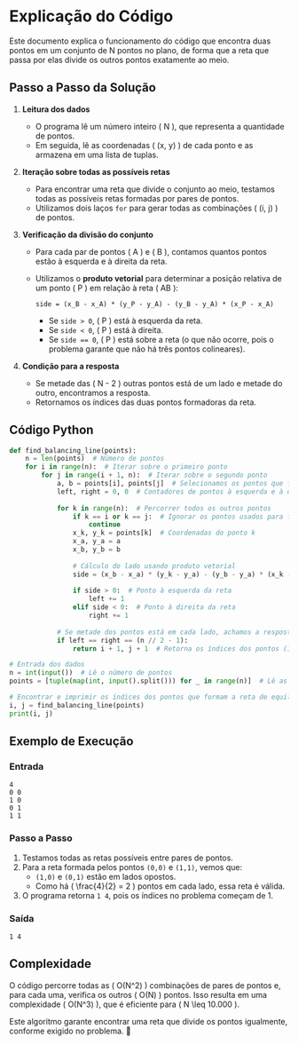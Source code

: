 # Explicação do Código

Este documento explica o funcionamento do código que encontra duas pontos em um conjunto de N pontos no plano, de forma que a reta que passa por elas divide os outros pontos exatamente ao meio.

## Passo a Passo da Solução

1. **Leitura dos dados**  
   - O programa lê um número inteiro \( N \), que representa a quantidade de pontos.
   - Em seguida, lê as coordenadas \( (x, y) \) de cada ponto e as armazena em uma lista de tuplas.

2. **Iteração sobre todas as possíveis retas**  
   - Para encontrar uma reta que divide o conjunto ao meio, testamos todas as possíveis retas formadas por pares de pontos.
   - Utilizamos dois laços `for` para gerar todas as combinações \( (i, j) \) de pontos.

3. **Verificação da divisão do conjunto**  
   - Para cada par de pontos \( A \) e \( B \), contamos quantos pontos estão à esquerda e à direita da reta.
   - Utilizamos o **produto vetorial** para determinar a posição relativa de um ponto \( P \) em relação à reta \( AB \):

     ```
     side = (x_B - x_A) * (y_P - y_A) - (y_B - y_A) * (x_P - x_A)
     ```

     - Se `side > 0`, \( P \) está à esquerda da reta.
     - Se `side < 0`, \( P \) está à direita.
     - Se `side == 0`, \( P \) está sobre a reta (o que não ocorre, pois o problema garante que não há três pontos colineares).

4. **Condição para a resposta**  
   - Se metade das \( N - 2 \) outras pontos está de um lado e metade do outro, encontramos a resposta.
   - Retornamos os índices das duas pontos formadoras da reta.

## Código Python

```python
def find_balancing_line(points):
    n = len(points)  # Número de pontos
    for i in range(n):  # Iterar sobre o primeiro ponto
        for j in range(i + 1, n):  # Iterar sobre o segundo ponto
            a, b = points[i], points[j]  # Selecionamos os pontos que formam a reta
            left, right = 0, 0  # Contadores de pontos à esquerda e à direita
            
            for k in range(n):  # Percorrer todos os outros pontos
                if k == i or k == j:  # Ignorar os pontos usados para formar a reta
                    continue
                x_k, y_k = points[k]  # Coordenadas do ponto k
                x_a, y_a = a
                x_b, y_b = b
                
                # Cálculo do lado usando produto vetorial
                side = (x_b - x_a) * (y_k - y_a) - (y_b - y_a) * (x_k - x_a)
                
                if side > 0:  # Ponto à esquerda da reta
                    left += 1
                elif side < 0:  # Ponto à direita da reta
                    right += 1
            
            # Se metade dos pontos está em cada lado, achamos a resposta
            if left == right == (n // 2 - 1):
                return i + 1, j + 1  # Retorna os índices dos pontos (1-based)

# Entrada dos dados
n = int(input())  # Lê o número de pontos
points = [tuple(map(int, input().split())) for _ in range(n)]  # Lê as coordenadas

# Encontrar e imprimir os índices dos pontos que formam a reta de equilíbrio
i, j = find_balancing_line(points)
print(i, j)
```

## Exemplo de Execução

### Entrada
```
4
0 0
1 0
0 1
1 1
```

### Passo a Passo
1. Testamos todas as retas possíveis entre pares de pontos.
2. Para a reta formada pelos pontos `(0,0)` e `(1,1)`, vemos que:
   - `(1,0)` e `(0,1)` estão em lados opostos.
   - Como há \( \frac{4}{2} = 2 \) pontos em cada lado, essa reta é válida.
3. O programa retorna `1 4`, pois os índices no problema começam de 1.

### Saída
```
1 4
```

## Complexidade
O código percorre todas as \( O(N^2) \) combinações de pares de pontos e, para cada uma, verifica os outros \( O(N) \) pontos. Isso resulta em uma complexidade \( O(N^3) \), que é eficiente para \( N \leq 10.000 \).

Este algoritmo garante encontrar uma reta que divide os pontos igualmente, conforme exigido no problema. 🚀

